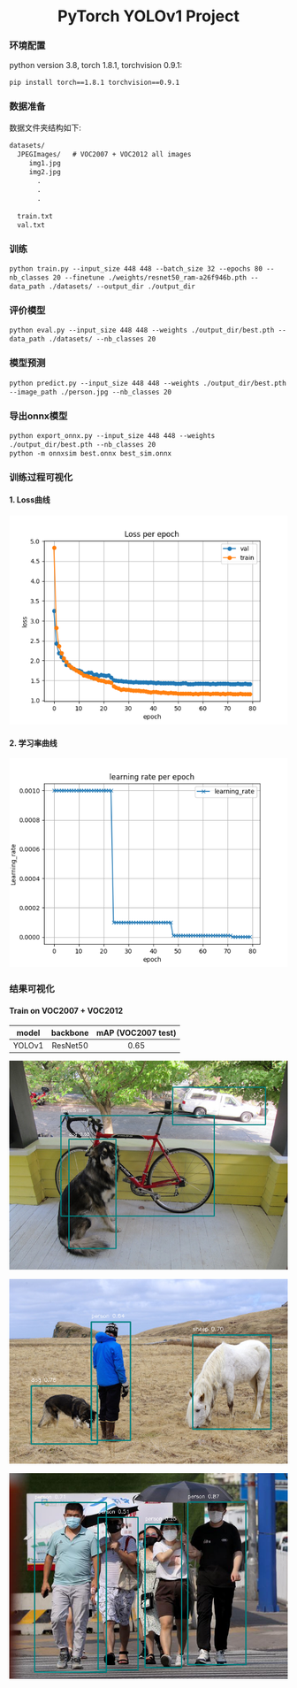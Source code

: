 <div align="center">   

# PyTorch YOLOv1 Project
</div>


### 环境配置
python version 3.8, torch 1.8.1, torchvision 0.9.1:
```
pip install torch==1.8.1 torchvision==0.9.1
```


### 数据准备
数据文件夹结构如下:
```
datasets/
  JPEGImages/   # VOC2007 + VOC2012 all images
     img1.jpg
     img2.jpg
       .
       .
       .
       
  train.txt
  val.txt

```
### 训练
```
python train.py --input_size 448 448 --batch_size 32 --epochs 80 --nb_classes 20 --finetune ./weights/resnet50_ram-a26f946b.pth --data_path ./datasets/ --output_dir ./output_dir 
```
### 评价模型
```
python eval.py --input_size 448 448 --weights ./output_dir/best.pth --data_path ./datasets/ --nb_classes 20
```
### 模型预测
```
python predict.py --input_size 448 448 --weights ./output_dir/best.pth --image_path ./person.jpg --nb_classes 20
```
### 导出onnx模型
```
python export_onnx.py --input_size 448 448 --weights ./output_dir/best.pth --nb_classes 20
python -m onnxsim best.onnx best_sim.onnx
```

### 训练过程可视化
#### 1. Loss曲线
![loss.png](output_dir%2Floss.png)
#### 2. 学习率曲线
![learning_rate.png](output_dir%2Flearning_rate.png)


### 结果可视化

#### Train on VOC2007 + VOC2012

| model  | backbone | mAP (VOC2007 test) |
|:------:|:--------------:|:------------------:|
| YOLOv1 |    ResNet50    |        0.65        |

![dog.png](output_dir%2Fdog.png)

![person.png](output_dir%2Fperson.png)

![people.png](output_dir%2Fpeople.png)